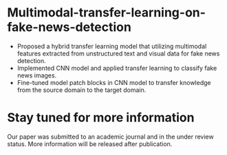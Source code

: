 # Multimodal-transfer-learning-on-fake-news-detection

- Proposed a hybrid transfer learning model that utilizing multimodal features extracted from unstructured text and visual data for fake news detection.
- Implemented CNN model and applied transfer learning to classify fake news images.
- Fine-tuned model patch blocks in CNN model to transfer knowledge from the source domain to the target domain.

# Stay tuned for more information
Our paper was submitted to an academic journal and in the under review status. More information will be released after publication.
